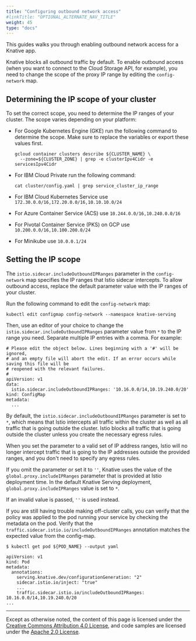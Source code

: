 ```yaml
---
title: "Configuring outbound network access"
#linkTitle: "OPTIONAL_ALTERNATE_NAV_TITLE"
weight: 45
type: "docs"
---
```


This guides walks you through enabling outbound network access for a Knative
app.

Knative blocks all outbound traffic by default. To enable outbound access (when
you want to connect to the Cloud Storage API, for example), you need to change
the scope of the proxy IP range by editing the `config-network` map.

## Determining the IP scope of your cluster

To set the correct scope, you need to determine the IP ranges of your cluster.
The scope varies depending on your platform:

-   For Google Kubernetes Engine (GKE) run the following command to determine
    the scope. Make sure to replace the variables or export these values first.

    ```shell
    gcloud container clusters describe ${CLUSTER_NAME} \
      --zone=${CLUSTER_ZONE} | grep -e clusterIpv4Cidr -e servicesIpv4Cidr
    ```

-   For IBM Cloud Private run the following command:

    ```shell
    cat cluster/config.yaml | grep service_cluster_ip_range
    ```

-   For IBM Cloud Kubernetes Service use
    `172.30.0.0/16,172.20.0.0/16,10.10.10.0/24`
-   For Azure Container Service (ACS) use `10.244.0.0/16,10.240.0.0/16`
-   For Pivotal Container Service (PKS) on GCP use
    `10.200.0.0/16,10.100.200.0/24`
-   For Minikube use `10.0.0.1/24`

## Setting the IP scope

The `istio.sidecar.includeOutboundIPRanges` parameter in the `config-network`
map specifies the IP ranges that Istio sidecar intercepts. To allow outbound
access, replace the default parameter value with the IP ranges of your cluster.

Run the following command to edit the `config-network` map:

```shell
kubectl edit configmap config-network --namespace knative-serving
```

Then, use an editor of your choice to change the
`istio.sidecar.includeOutboundIPRanges` parameter value from `*` to the IP range
you need. Separate multiple IP entries with a comma. For example:

```
# Please edit the object below. Lines beginning with a '#' will be ignored,
# and an empty file will abort the edit. If an error occurs while saving this file will be
# reopened with the relevant failures.
#
apiVersion: v1
data:
  istio.sidecar.includeOutboundIPRanges: '10.16.0.0/14,10.19.240.0/20'
kind: ConfigMap
metadata:
  ...
```

By default, the `istio.sidecar.includeOutboundIPRanges` parameter is set to `*`,
which means that Istio intercepts all traffic within the cluster as well as all
traffic that is going outside the cluster. Istio blocks all traffic that is
going outside the cluster unless you create the necessary egress rules.

When you set the parameter to a valid set of IP address ranges, Istio will no
longer intercept traffic that is going to the IP addresses outside the provided
ranges, and you don't need to specify any egress rules.

If you omit the parameter or set it to `''`, Knative uses the value of the
`global.proxy.includeIPRanges` parameter that is provided at Istio deployment
time. In the default Knative Serving deployment, `global.proxy.includeIPRanges`
value is set to `*`.

If an invalid value is passed, `''` is used instead.

If you are still having trouble making off-cluster calls, you can verify that
the policy was applied to the pod running your service by checking the metadata
on the pod. Verify that the `traffic.sidecar.istio.io/includeOutboundIPRanges`
annotation matches the expected value from the config-map.

```shell
$ kubectl get pod ${POD_NAME} --output yaml

apiVersion: v1
kind: Pod
metadata:
  annotations:
    serving.knative.dev/configurationGeneration: "2"
    sidecar.istio.io/inject: "true"
    ...
    traffic.sidecar.istio.io/includeOutboundIPRanges: 10.16.0.0/14,10.19.240.0/20
...
```

---

Except as otherwise noted, the content of this page is licensed under the
[Creative Commons Attribution 4.0 License](https://creativecommons.org/licenses/by/4.0/),
and code samples are licensed under the
[Apache 2.0 License](https://www.apache.org/licenses/LICENSE-2.0).
